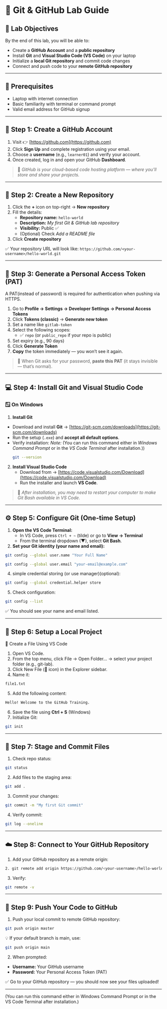 # 🚀 Git & GitHub Lab Guide  

## 🎯 **Lab Objectives**
By the end of this lab, you will be able to:
- Create a **GitHub Account** and a **public repository**
- Install **Git** and **Visual Studio Code (VS Code)** on your laptop
- Initialize a **local Git repository** and commit code changes
- Connect and push code to your **remote GitHub repository**

---

## 🧩 **Prerequisites**
- Laptop with internet connection  
- Basic familiarity with terminal or command prompt  
- Valid email address for GitHub signup  

---

## 🪪 **Step 1: Create a GitHub Account**

1. Visit 👉 [https://github.com](https://github.com)
2. Click **Sign Up** and complete registration using your email.
3. Choose a **username** (e.g., `learner01`) and verify your account.
4. Once created, log in and open your GitHub **Dashboard**.

> 🧠 *GitHub is your cloud-based code hosting platform — where you’ll store and share your projects.*

---

## 📁 **Step 2: Create a New Repository**

1. Click the **+** icon on top-right → **New repository**
2. Fill the details:
   - **Repository name:** `hello-world`
   - **Description:** *My first Git & GitHub lab repository*
   - **Visibility:** Public ✅
   - (Optional) Check *Add a README file*
3. Click **Create repository**

✅ Your repository URL will look like:
`https://github.com/<your-username>/hello-world.git`


---

## 🔑 **Step 3: Generate a Personal Access Token (PAT)**

A PAT(instead of password) is required for authentication when pushing via HTTPS.

1. Go to **Profile → Settings → Developer Settings → Personal Access Tokens**
2. Click **Tokens (classic)** → **Generate new token**
3. Set a name like `gitlab-token`
4. Select the following scopes:
   - ✅ `repo` (or `public_repo` if your repo is public)
5. Set expiry (e.g., 90 days)
6. Click **Generate Token**
7. **Copy** the token immediately — you won’t see it again.

> 🧠 When Git asks for your password, **paste this PAT** (it stays invisible — that’s normal).

---

## 💻 **Step 4: Install Git and Visual Studio Code**

### 🪟 On Windows
1. **Install Git**
- Download and install **Git** → [https://git-scm.com/downloads](https://git-scm.com/downloads)
- Run the setup (`.exe`) and **accept all default options**.
- Verify installation: *Note:* (You can run this command either in *Windows Command Prompt* or in the *VS Code Terminal* after installation.))
  ```bash
  git --version
  ```
2. **Install Visual Studio Code**
   - Download from → [https://code.visualstudio.com/Download](https://code.visualstudio.com/Download)
   - Run the installer and launch **VS Code**.

> 🧠 *After installation, you may need to restart your computer to make Git Bash available in VS Code.*

---
## ⚙️ Step 5: Configure Git (One-time Setup)

1. **Open the VS Code Terminal:**
   - In VS Code, press `Ctrl + ~` (tilde) or go to **View → Terminal**  
   - From the terminal dropdown (▼), select **Git Bash**.
2. **Set your Git identity (your name and email):**    
```bash
git config --global user.name "Your Full Name"
```
```bash
git config --global user.email "your-email@example.com"
```
4. simple credential storing (or use manager)(optional):
```bash
git config --global credential.helper store     
```
5. Check configuration:
```bash
git config --list
```
✅ You should see your name and email listed.

---

## 📂 Step 6: Setup a Local Project

📝 Create a File Using VS Code

1. Open VS Code.
2. From the top menu, click File → Open Folder... → select your project folder (e.g., git-lab).
3. Click New File (📄 icon) in the Explorer sidebar.
4. Name it:
```bash
file1.txt
```
5. Add the following content:
```bash
Hello! Welcome to the GitHub Training.
```
6. Save the file using **Ctrl + S** (Windows)
7. Initialize Git:
```bash
git init
```
---
## 🧾 Step 7: Stage and Commit Files

1. Check repo status:
```bash
git status
```
2. Add files to the staging area:
```bash
git add .
```
3. Commit your changes:
```bash
git commit -m "My first Git commit"
```
4. Verify commit:
```bash
git log --oneline
```
---

## ☁️ Step 8: Connect to Your GitHub Repository

1. Add your GitHub repository as a remote origin:
```bash
2. git remote add origin https://github.com/<your-username>/hello-world.git
```
3. Verify:
```bash
git remote -v
```

---
## 🚀 Step 9: Push Your Code to GitHub

1. Push your local commit to remote GitHub repository:
```bash
git push origin master
```

💡 If your default branch is main, use:
```bash
git push origin main
```
2. When prompted:
* **Username:** Your GitHub username
* **Password:** Your Personal Access Token (PAT)

✅ Go to your GitHub repository — you should now see your files uploaded!

---

(You can run this command either in Windows Command Prompt or in the VS Code Terminal after installation.)
